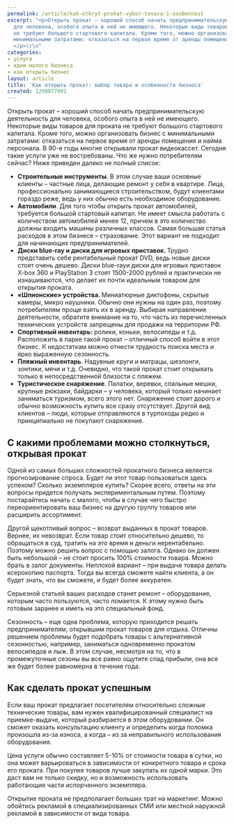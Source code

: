 ```yaml
---
permalink: /article/kak-otkryt-prokat-vybor-tovara-i-osobennost
excerpt: "<p>Открыть прокат – хороший способ начать предпринимательскую деятельность
  для человека, особого опыта в ней не имеющего. Некоторые виды товаров для проката
  не требуют большого стартового капитала. Кроме того, можно организовать бизнес с
  минимальными затратами: отказаться на первое время от аренды помещения и найма персонала.
  </p>\r\n"
categories:
- услуги
- идеи малого бизнеса
- как открыть бизнес
layout: article
title: 'Как открыть прокат: выбор товара и особенности бизнеса'
created: 1298977001
---
```

<!--break-->
<p>Открыть прокат – хороший способ начать предпринимательскую деятельность для человека, особого опыта в ней не имеющего. Некоторые виды товаров для проката не требуют большого стартового капитала. Кроме того, можно организовать бизнес с минимальными затратами: отказаться на первое время от аренды помещения и найма персонала. В 90-е годы многие открывали прокат видеокассет. Сегодня такие услуги уже не востребованы. Что же нужно потребителям сейчас? Ниже приведен далеко не полный список:</p>
<ul>
	<li><strong>Строительные инструменты</strong>. В этом случае ваши основные клиенты – частные лица, делающие ремонт у себя в квартире. Лица, профессионально занимающиеся строительством, будут клиентами гораздо реже, ведь у них обычно есть необходимое оборудование.</li>
	<li><strong>Автомобили</strong>.  Для того чтобы открыть прокат автомобилей, требуется большой стартовый капитал. Не имеет смысла работать с количеством автомобилей менее 12, причем в это количество должны входить машины различных классов. Самая большая статья расходов в этом бизнесе – страхование. Этот вариант не подходит для начинающих предпринимателей.</li>
	<li><strong>Диски </strong><strong>blue-</strong><strong>ray и диски для игровых приставок. </strong>Трудно представить себе рентабельный прокат DVD, ведь новые диски стоят очень дешево. Диски blue-rayи диски для игровых приставок X-box 360 и PlayStation 3 стоят 1500-2000 рублей и практически не изнашиваются, что делает их почти идеальным товаром для открытия проката.</li>
	<li><strong>«Шпионские» устройства. </strong>Миниатюрные диктофоны, скрытые камеры, микро наушники. Обычно они нужны на один раз, поэтому потребителям проще взять их в аренду. Выбирая направление деятельности, обратите внимание на то, что часть из перечисленных технических устройств запрещены для продажи на территории РФ. </li>
	<li><strong>Спортивный инвентарь:</strong> ролики, коньки, велосипеды и т.д. Расположить в парке такой прокат – отличный способ войти в этот бизнес. К недостаткам можно отнести трудность поиска места и ярко выраженную сезонность.</li>
	<li><strong>Пляжный инвентарь</strong>. Надувные круги и матрацы, шезлонги, зонтики, мячи и т.д. Очевидно, что такой прокат стоит открывать только в непосредственной близости с пляжем.</li>
	<li><strong>Туристическое снаряжение</strong>. Палатки, веревки, спальные мешки, крупные рюкзаки, байдарки – у человека, который только начинает заниматься туризмом, всего этого нет. Снаряжение стоит дорого и обычно возможность купить все сразу отсутствует. Другой вид клиентов – люди, которые отправляются в турпоходы редко и принципиально не покупают снаряжение.</li>
</ul>
<h2>С какими проблемами можно столкнуться, открывая прокат</h2>
<p>Одной из самых больших сложностей прокатного бизнеса является прогнозирование спроса. Будет ли этот товар пользоваться здесь успехом? Сколько экземпляров купить? Скорее всего, ответы на эти вопросы придется получать экспериментальным путем. Поэтому постарайтесь начать с малого, чтобы в случае чего быстро переориентировать ваш бизнес на другую группу товаров или расширить ассортимент.</p>
<p>Другой щекотливый вопрос – возврат выданных в прокат товаров. Вернее, их невозврат. Если товар стоит относительно дешево, то обращаться в суд, тратить на это время и деньги нерентабельно. Поэтому можно решить вопрос с помощью залога. Однако он должен быть небольшой – не стоит просить 100% стоимости товара. Можно брать в залог документы. Неплохой вариант – при выдаче товара делать ксерокопию паспорта. Тогда вы всегда сможете найти клиента, а он будет знать, что вы сможете, и будет более аккуратен.</p>
<p>Серьезной статьей ваших расходов станет ремонт – оборудование, которым часто пользуются, часто ломается. К этому нужно быть готовым заранее и иметь на это специальный фонд.</p>
<p>Сезонность – еще одна проблема, которую приходится решать предпринимателям, открывшим прокат товаров для отдыха. Отличны решением проблемы будет подобрать товары с альтернативной сезонностью, например, заниматься одновременно прокатом велосипедов и лыж. В этом случае, несмотря на то, что в промежуточные сезоны вы все равно ощутите спад прибыли, она все же будет более равномерна в течение года.</p>
<h2>Как сделать прокат успешным</h2>
<p>Если ваш прокат предлагает посетителям относительно сложные технические товары, вам нужен квалифицированный специалист на приемке-выдаче, который разбирается в этом оборудовании. Он сможет оказать консультацию клиенту и определить когда поломка произошла из-за износа, а когда – из за неправильного использования оборудования.</p>
<p>Цена услуги обычно составляет 5-10% от стоимости товара в сутки, но она может варьироваться в зависимости от конкретного товара и срока его проката. При покупке товаров лучше закупать их одной марки. Это даст вам не только скидку, но и возможность использовать работающие части испорченного экземпляра.</p>
<p>Открытие проката не предполагает больших трат на маркетинг. Можно обойтись рекламой в специализированных СМИ или местной наружной рекламой в зависимости от вида товара.</p>
